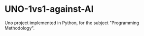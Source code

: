 # UNO-1vs1-against-AI
Uno project implemented in Python, for the subject "Programming Methodology".
